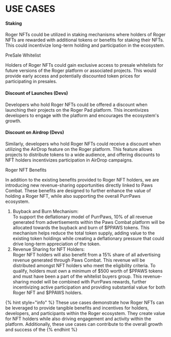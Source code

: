 # USE CASES

#### Staking

Roger NFTs could be utilized in staking mechanisms where holders of Roger NFTs are rewarded with additional tokens or benefits for staking their NFTs. This could incentivize long-term holding and participation in the ecosystem.

&#x20;PreSale Whitelist

Holders of Roger NFTs could gain exclusive access to presale whitelists for future versions of the Roger platform or associated projects. This would provide early access and potentially discounted token prices for participating in presales.

#### &#x20;Discount of Launches (Devs)

Developers who hold Roger NFTs could be offered a discount when launching their projects on the Roger Pad platform. This incentivizes developers to engage with the platform and encourages the ecosystem's growth.

#### &#x20;Discount on Airdrop (Devs)

Similarly, developers who hold Roger NFTs could receive a discount when utilizing the AirDrop feature on the Roger platform. This feature allows projects to distribute tokens to a wide audience, and offering discounts to NFT holders incentivizes participation in AirDrop campaigns.

Roger NFT Benefits

In addition to the existing benefits provided to Roger NFT holders, we are introducing new revenue-sharing opportunities directly linked to Paws Combat. These benefits are designed to further enhance the value of holding a Roger NFT, while also supporting the overall PurrPaws ecosystem.

1. Buyback and Burn Mechanism:\
   To support the deflationary model of PurrPaws, 10% of all revenue generated from advertisements within the Paws Combat platform will be allocated towards the buyback and burn of $PPAWS tokens. This mechanism helps reduce the total token supply, adding value to the existing token holdings while creating a deflationary pressure that could drive long-term appreciation of the token.
2. Revenue Sharing for NFT Holders:\
   Roger NFT holders will also benefit from a 15% share of all advertising revenue generated through Paws Combat. This revenue will be distributed amongst NFT holders who meet the eligibility criteria. To qualify, holders must own a minimum of $500 worth of $PPAWS tokens and must have been a part of the whitelist buyers group. This revenue-sharing model will be combined with PurrPaws rewards, further incentivizing active participation and providing substantial value for both Roger NFT and $PPAWS holders.

{% hint style="info" %}
&#x20;These use cases demonstrate how Roger NFTs can be leveraged to provide tangible benefits and incentives for holders, developers, and participants within the Roger ecosystem. They create value for NFT holders while also driving engagement and activity within the platform. Additionally, these use cases can contribute to the overall growth and success of the
{% endhint %}



&#x20;
